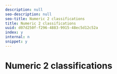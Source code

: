 ```yaml
---
description: null
seo-description: null
seo-title: Numeric 2 classifications
title: Numeric 2 classifications
uuid: d07d250f-f296-4883-9915-48ec5d12c52a
index: y
internal: n
snippet: y
---
```


# Numeric 2 classifications

